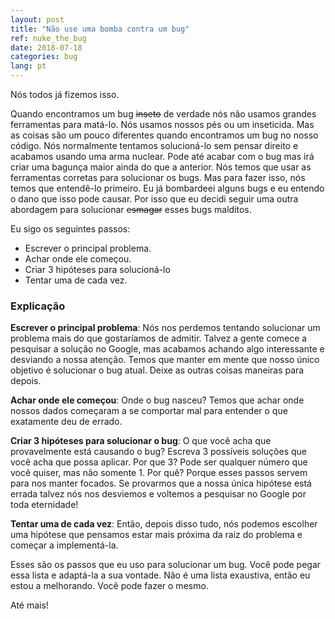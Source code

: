 ```yaml
---
layout: post
title: "Não use uma bomba contra um bug"
ref: nuke_the_bug
date: 2018-07-18
categories: bug
lang: pt
---
```


Nós todos já fizemos isso.

Quando encontramos um bug ~~inseto~~ de verdade nós não usamos grandes ferramentas para matá-lo. Nós usamos nossos pés ou um inseticida.
Mas as coisas são um pouco diferentes quando encontramos um bug no nosso código. Nós normalmente tentamos solucioná-lo sem pensar direito e acabamos usando uma arma nuclear. Pode até acabar com o bug mas irá criar uma bagunça maior ainda do que a anterior.
Nós temos que usar as ferramentas corretas para solucionar os bugs. Mas para fazer isso, nós temos que entendê-lo primeiro. Eu já bombardeei alguns bugs e eu entendo o dano que isso pode causar. Por isso que eu decidi seguir uma outra abordagem para solucionar ~~esmagar~~ esses bugs malditos.

Eu sigo os seguintes passos:
* Escrever o principal problema.
* Achar onde ele começou.
* Criar 3 hipóteses para solucioná-lo
* Tentar uma de cada vez.

### Explicação
**Escrever o principal problema**:
Nós nos perdemos tentando solucionar um problema mais do que gostaríamos de admitir. Talvez a gente comece a pesquisar a solução no Google, mas acabamos achando algo interessante e desviando a nossa atenção. Temos que manter em mente que nosso único objetivo é solucionar o bug atual. Deixe as outras coisas maneiras para depois.

**Achar onde ele começou**:
Onde o bug nasceu? Temos que achar onde nossos dados começaram a se comportar mal para entender o que exatamente deu de errado.

**Criar 3 hipóteses para solucionar o bug**:
O que você acha que provavelmente está causando o bug? Escreva 3 possíveis soluções que você acha que possa aplicar.
Por que 3? Pode ser qualquer número que você quiser, mas não somente 1. Por quê? Porque esses passos servem para nos manter focados. Se provarmos que a nossa única hipótese está errada talvez nós nos desviemos e voltemos a pesquisar no Google por toda eternidade!

**Tentar uma de cada vez**:
Então, depois disso tudo, nós podemos escolher uma hipótese que pensamos estar mais próxima da raiz do problema e começar a implementá-la.

Esses são os passos que eu uso para solucionar um bug. Você pode pegar essa lista e adaptá-la a sua vontade. Não é uma lista exaustiva, então eu estou a melhorando. Você pode fazer o mesmo.

Até mais!
